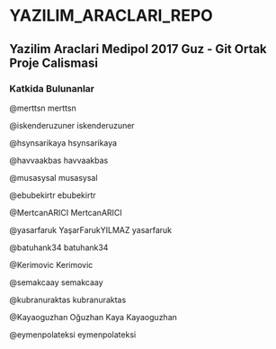 # YAZILIM_ARACLARI_REPO

## Yazilim Araclari Medipol 2017 Guz - Git Ortak Proje Calismasi

### Katkida Bulunanlar

@merttsn
merttsn
 
@iskenderuzuner
iskenderuzuner
 
@hsynsarikaya
hsynsarikaya
 
@havvaakbas
havvaakbas
 
@musasysal
musasysal
 
@ebubekirtr
ebubekirtr
 
@MertcanARICI
MertcanARICI
 
@yasarfaruk
YaşarFarukYILMAZ
yasarfaruk
 
@batuhank34
batuhank34
 
@Kerimovic
Kerimovic
 
@semakcaay
semakcaay
 
@kubranuraktas
kubranuraktas
 
@Kayaoguzhan
Oğuzhan Kaya
Kayaoguzhan
 
@eymenpolateksi
eymenpolateksi
